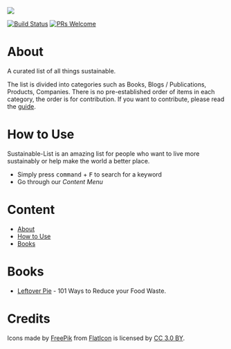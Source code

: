 <img src="https://raw.githubusercontent.com/bizz84/Sustainable-List/master/Sustainable-List.png">

[![Build Status](https://api.travis-ci.org/bizz84/Sustainable-List.svg?branch=master)](https://travis-ci.org/bizz84/Sustainable-List)
[![PRs Welcome](https://img.shields.io/badge/PRs-welcome-brightgreen.svg)](http://makeapullrequest.com)


# About

A curated list of all things sustainable.

The list is divided into categories such as Books, Blogs / Publications, Products, Companies. There is no pre-established order of items in each category, the order is for contribution. If you want to contribute, please read the [guide](https://github.com/bizz84/Sustainable-List/blob/master/.github/CONTRIBUTING.md).

# How to Use
Sustainable-List is an amazing list for people who want to live more sustainably or help make the world a better place.

- Simply press <kbd>command</kbd> + <kbd>F</kbd> to search for a keyword
- Go through our *Content Menu*


# Content

- [About](#about)
- [How to Use](#how-to-use)
- [Books](#books)


# Books
* [Leftover Pie](https://leftoverpie.co.uk/) - 101 Ways to Reduce your Food Waste.


# Credits

Icons made by [FreePik](http://www.freepik.com) from [FlatIcon](www.flaticon.com) is licensed by [CC 3.0 BY](http://creativecommons.org/licenses/by/3.0/).